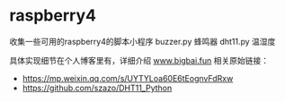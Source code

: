 # raspberry4
收集一些可用的raspberry4的脚本小程序
buzzer.py   蜂鸣器
dht11.py    温湿度



具体实现细节在个人博客里有，详细介绍 www.bigbai.fun
相关原始链接：
- https://mp.weixin.qq.com/s/UYTYLoa60E6tEognvFdRxw
- https://github.com/szazo/DHT11_Python
